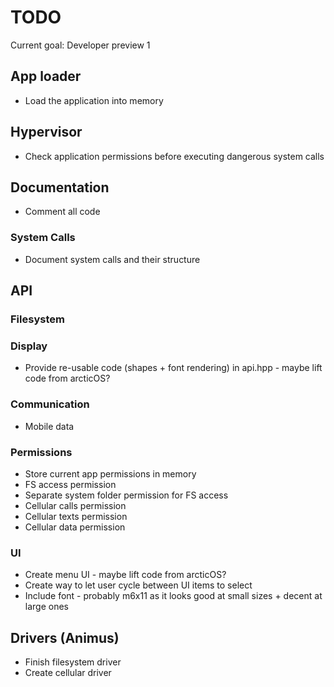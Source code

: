 # TODO
Current goal: Developer preview 1

## App loader
- Load the application into memory

## Hypervisor
- Check application permissions before executing dangerous system calls

## Documentation
- Comment all code

### System Calls
- Document system calls and their structure

## API
### Filesystem

### Display
- Provide re-usable code (shapes + font rendering) in api.hpp - maybe lift code from arcticOS?

### Communication
- Mobile data

### Permissions
- Store current app permissions in memory
- FS access permission
- Separate system folder permission for FS access
- Cellular calls permission
- Cellular texts permission
- Cellular data permission

### UI
- Create menu UI - maybe lift code from arcticOS?
- Create way to let user cycle between UI items to select
- Include font - probably m6x11 as it looks good at small sizes + decent at large ones

## Drivers (Animus)
- Finish filesystem driver
- Create cellular driver
